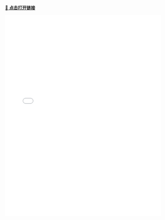 [🔗 **点击打开链接**](/apidoc/index.html)

<iframe height=650 width=100% src="/apidoc/index.html" frameborder=0 allowfullscreen />